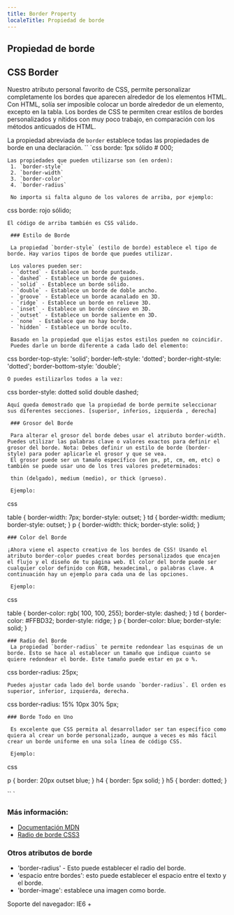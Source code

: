 ```yaml
---
title: Border Property
localeTitle: Propiedad de borde
---
```

## Propiedad de borde

## CSS Border

Nuestro atributo personal favorito de CSS, permite personalizar completamente los bordes que aparecen alrededor de los elementos HTML. Con HTML, solía ser imposible colocar un borde alrededor de un elemento, excepto en la tabla. Los bordes de CSS te permiten crear estilos de bordes personalizados y nítidos con muy poco trabajo, en comparación con los métodos anticuados de HTML.

La propiedad abreviada de `border` establece todas las propiedades de borde en una declaración. \`\` \`css borde: 1px sólido # 000;
```
Las propiedades que pueden utilizarse son (en orden): 
 1. `border-style` 
 2. `border-width` 
 3. `border-color` 
 4. `border-radius` 
 
 No importa si falta alguno de los valores de arriba, por ejemplo: 
```

css borde: rojo sólido;
```
El código de arriba también es CSS válido. 
 
 ### Estilo de Borde  
 
 La propiedad `border-style` (estilo de borde) establece el tipo de borde. Hay varios tipos de borde que puedes utilizar. 
 
 Los valores pueden ser: 
 - `dotted` - Establece un borde punteado. 
 - `dashed` - Establece un borde de guiones. 
 - `solid` - Establece un borde sólido. 
 - `double` - Establece un borde de doble ancho. 
 - `groove` - Establece un borde acanalado en 3D. 
 - `ridge` - Establece un borde en relieve 3D. 
 - `inset` - Establece un borde cóncavo en 3D. 
 - `outset` - Establece un borde saliente en 3D. 
 - `none` - Establece que no hay borde. 
 - `hidden` - Establece un borde oculto. 
 
 Basado en la propiedad que elijas estos estilos pueden no coincidir. 
 Puedes darle un borde diferente a cada lado del elemento: 
```

css border-top-style: 'solid'; border-left-style: 'dotted'; border-right-style: 'dotted'; border-bottom-style: 'double';
```
O puedes estilizarlos todos a la vez: 
```

css border-style: dotted solid double dashed;
```
Aquí queda demostrado que la propiedad de borde permite seleccionar sus diferentes secciones. [superior, inferios, izquierda , derecha] 
 
 ### Grosor del Borde 
 
 Para alterar el grosor del borde debes usar el atributo border-width. Puedes utilizar las palabras clave o valores exactos para definir el grosor del borde. Nota: Debes definir un estilo de borde (border-style) para poder aplicarle el grosor y que se vea.  
 El grosor puede ser un tamaño específico (en px, pt, cm, em, etc) o también se puede usar uno de los tres valores predeterminados: 
 
 thin (delgado), medium (medio), or thick (grueso). 
 
 Ejemplo: 
```

css

table { border-width: 7px; border-style: outset; } td { border-width: medium; border-style: outset; } p { border-width: thick; border-style: solid; }
```
### Color del Borde 
 
¡Ahora viene el aspecto creativo de los bordes de CSS! Usando el atributo border-color puedes creat bordes personalizados que encajen el flujo y el diseño de tu página web. El color del borde puede ser cualquier color definido con RGB, hexadecimal, o palabras clave. A continuación hay un ejemplo para cada una de las opciones. 
 
 Ejemplo: 
```

css

table { border-color: rgb( 100, 100, 255); border-style: dashed; } td { border-color: #FFBD32; border-style: ridge; } p { border-color: blue; border-style: solid; }
```
### Radio del Borde 
 La propiedad `border-radius` te permite redondear las esquinas de un borde. Ésto se hace al establecer un tamaño que indique cuanto se quiere redondear el borde. Este tamaño puede estar en px o %. 
```

css border-radius: 25px;
```
Puedes ajustar cada lado del borde usando `border-radius`. El orden es superior, inferior, izquierda, derecha. 
```

css border-radius: 15% 10px 30% 5px;
```
### Borde Todo en Uno 
 
 Es excelente que CSS permita al desarrollador ser tan específico como quiera al crear un borde personalizado, aunque a veces es más fácil crear un borde uniforme en una sola línea de código CSS. 
 
 Ejemplo: 
```

css

p { border: 20px outset blue; } h4 { border: 5px solid; } h5 { border: dotted; }

\`\` \`

### Más información:

*   [Documentación MDN](https://developer.mozilla.org/en-US/docs/Web/CSS/border)
*   [Radio de borde CSS3](https://guide.freecodecamp.org/css/css3-borders-rounded-corners)

### Otros atributos de borde

*   'border-radius' - Esto puede establecer el radio del borde.
*   'espacio entre bordes': esto puede establecer el espacio entre el texto y el borde.
*   'border-image': establece una imagen como borde.

Soporte del navegador: IE6 +
